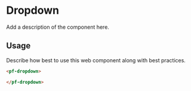 # Dropdown
Add a description of the component here.

## Usage
Describe how best to use this web component along with best practices.

```html
<pf-dropdown>

</pf-dropdown>
```
